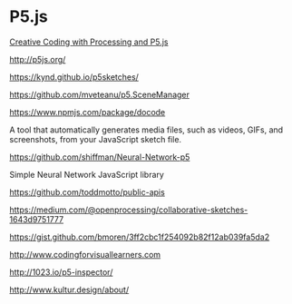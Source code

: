# P5.js

[Creative Coding with Processing and P5.js](https://github.com/creative-coding-with-processing)

http://p5js.org/

https://kynd.github.io/p5sketches/

https://github.com/mveteanu/p5.SceneManager

https://www.npmjs.com/package/docode

A tool that automatically generates media files, such as videos, GIFs, and screenshots, from your JavaScript sketch file.

https://github.com/shiffman/Neural-Network-p5

Simple Neural Network JavaScript library

https://github.com/toddmotto/public-apis

https://medium.com/@openprocessing/collaborative-sketches-1643d9751777

https://gist.github.com/bmoren/3ff2cbc1f254092b82f12ab039fa5da2

http://www.codingforvisuallearners.com

http://1023.io/p5-inspector/

http://www.kultur.design/about/